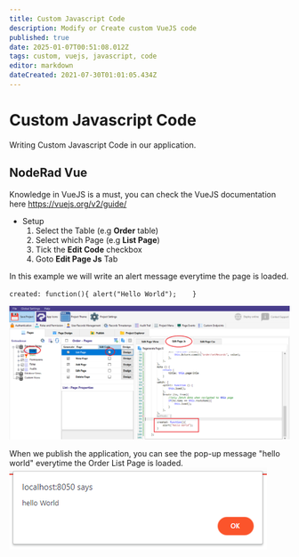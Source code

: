 ```yaml
---
title: Custom Javascript Code
description: Modify or Create custom VueJS code
published: true
date: 2025-01-07T00:51:08.012Z
tags: custom, vuejs, javascript, code
editor: markdown
dateCreated: 2021-07-30T01:01:05.434Z
---
```


# Custom Javascript Code
Writing Custom Javascript Code in our application.

## NodeRad Vue
Knowledge in VueJS is a must, you can check the VueJS documentation here https://vuejs.org/v2/guide/

   - Setup
		1. Select the Table (e.g **Order** table)
		2. Select which Page (e.g **List Page**)
		3. Tick the **Edit Code** checkbox
		4. Goto **Edit Page Js** Tab


In this example we will write an alert message everytime the page is loaded.

`created: function(){
	alert("Hello World");	
}`

![1.png](/custom-code/noderad/1.png)

When we publish the application, you can see the pop-up message "hello world" everytime the Order List Page is loaded.
![2.png](/custom-code/noderad/2.png)